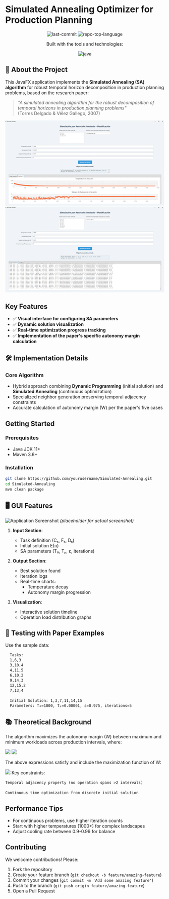 # Simulated Annealing Optimizer for Production Planning

<p align="center">
	<img src="https://img.shields.io/github/last-commit/JosueVazqJim/Simulated-Annealing?style=for-the-badge&logo=git&logoColor=white&color=ff0000" alt="last-commit">
	<img src="https://img.shields.io/github/languages/top/JosueVazqJim/Simulated-Annealing?style=for-the-badge&color=ff0000" alt="repo-top-language">
</p>
<p align="center">Built with the tools and technologies:</p>
<p align="center">
	<img src="https://img.shields.io/badge/java-%23ED8B00.svg?style=for-the-badge&logo=openjdk&logoColor=white" alt="java">
</p>

## 📖 About the Project

This JavaFX application implements the **Simulated Annealing (SA) algorithm** for robust temporal horizon decomposition in production planning problems, based on the research paper:

> *"A simulated annealing algorithm for the robust decomposition of temporal horizons in production planning problems"*  
> (Torres Delgado & Vélez Gallego, 2007)

![Continuous Optimization Example](/docs/images/app_runnin_1.png)
![Discrete Optimization Example](/docs/images/app_runnin_2.png)

## Key Features
- ✅ **Visual interface for configuring SA parameters**
- ✅ **Dynamic solution visualization**
- ✅ **Real-time optimization progress tracking**
- ✅ **Implementation of the paper's specific autonomy margin calculation**

## 🛠️ Implementation Details

### Core Algorithm
- Hybrid approach combining **Dynamic Programming** (initial solution) and **Simulated Annealing** (continuous optimization)
- Specialized neighbor generation preserving temporal adjacency constraints
- Accurate calculation of autonomy margin (W) per the paper's five cases

## Getting Started

### Prerequisites
- Java JDK 11+
- Maven 3.6+

### Installation
```bash
git clone https://github.com/yourusername/Simulated-Annealing.git
cd Simulated-Annealing
mvn clean package
```


## 🖥️ GUI Features
![Application Screenshot](screenshot.png) *(placeholder for actual screenshot)*

1. **Input Section**:
    - Task definition (Cₖ, Fₖ, Dₖ)
    - Initial solution E(π)
    - SA parameters (T₀, Tₚ, ε, iterations)

2. **Output Section**:
    - Best solution found
    - Iteration logs
    - Real-time charts:
        - Temperature decay
        - Autonomy margin progression

3. **Visualization**:
    - Interactive solution timeline
    - Operation load distribution graphs

## 🧪 Testing with Paper Examples

Use the sample data:

      Tasks:
      1,6,3
      3,10,4
      4,11,5
      6,10,2
      9,14,3
      12,15,2
      7,13,4
      
      Initial Solution: 1,3,7,11,14,15
      Parameters: T₀=1000, Tₚ=0.00001, ε=0.975, iterations=5


## 📚 Theoretical Background

The algorithm maximizes the autonomy margin (W) between maximum and minimum workloads across production intervals, where:

<img src="https://latex.codecogs.com/svg.latex?\Large W_{\text{max}}(T_i, T_{i+1}, k) = \min\{D_k, T_{i+1} - C_k, F_k - T_i\}" />
<img src="https://latex.codecogs.com/svg.latex?\Large W_{\text{min}}(T_i, T_{i+1}, k) = \max\{0, T_{i+1} - F_k + D_k, C_k + D_k - T_i\}" />

The above expressions satisfy and include the maximization function of W:

<img src="https://latex.codecogs.com/svg.latex?\Large \max W (E(\pi), \pi) = \sum_{k=1}^K \sum_{i=1}^{M-1} \left[ \min\{D_k, T_{i+1} - C_k, F_k - T_i\} - \max \{0, T_{i+1} - (F_k - D_k), C_k + D_k - T_i\} \right]" />
Key constraints:

    Temporal adjacency property (no operation spans >2 intervals)

    Continuous time optimization from discrete initial solution

## Performance Tips

- For continuous problems, use higher iteration counts
- Start with higher temperatures (1000+) for complex landscapes
- Adjust cooling rate between 0.9-0.99 for balance

## Contributing

We welcome contributions! Please:

1. Fork the repository
2. Create your feature branch (`git checkout -b feature/amazing-feature`)
3. Commit your changes (`git commit -m 'Add some amazing feature'`)
4. Push to the branch (`git push origin feature/amazing-feature`)
5. Open a Pull Request